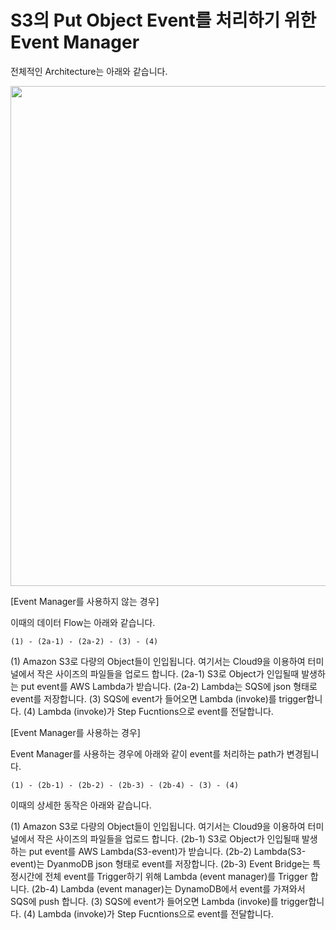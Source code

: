 # S3의 Put Object Event를 처리하기 위한 Event Manager

전체적인 Architecture는 아래와 같습니다.

<img src="https://github.com/kyopark2014/event-manager/assets/52392004/abc14daa-4d3f-4d64-a1df-81eb178e7fef" width="800">


[Event Manager를 사용하지 않는 경우]

이때의 데이터 Flow는 아래와 같습니다.

```text
(1) - (2a-1) - (2a-2) - (3) - (4)
```

(1) Amazon S3로 다량의 Object들이 인입됩니다. 여기서는 Cloud9을 이용하여 터미널에서 작은 사이즈의 파일들을 업로드 합니다.
(2a-1) S3로 Object가 인입될때 발생하는 put event를 AWS Lambda가 받습니다.
(2a-2) Lambda는 SQS에 json 형태로 event를 저장합니다. 
(3) SQS에 event가 들어오면 Lambda (invoke)를 trigger합니다.
(4) Lambda (invoke)가 Step Fucntions으로 event를 전달합니다. 

[Event Manager를 사용하는 경우]

Event Manager를 사용하는 경우에 아래와 같이 event를 처리하는 path가 변경됩니다.

```text
(1) - (2b-1) - (2b-2) - (2b-3) - (2b-4) - (3) - (4)
```

이때의 상세한 동작은 아래와 같습니다. 

(1) Amazon S3로 다량의 Object들이 인입됩니다. 여기서는 Cloud9을 이용하여 터미널에서 작은 사이즈의 파일들을 업로드 합니다.
(2b-1) S3로 Object가 인입될때 발생하는 put event를 AWS Lambda(S3-event)가 받습니다.
(2b-2) Lambda(S3-event)는 DyanmoDB json 형태로 event를 저장합니다. 
(2b-3) Event Bridge는 특정시간에 전체 event를 Trigger하기 위해 Lambda (event manager)를 Trigger 합니다.
(2b-4) Lambda (event manager)는 DynamoDB에서 event를 가져와서 SQS에 push 합니다.
(3) SQS에 event가 들어오면 Lambda (invoke)를 trigger합니다.
(4) Lambda (invoke)가 Step Fucntions으로 event를 전달합니다. 

